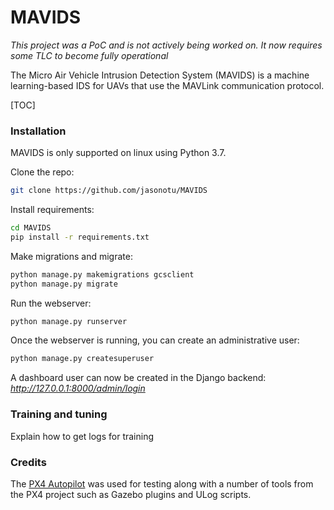 # MAVIDS

*This project was a PoC and is not actively being worked on. It now requires some TLC to become fully operational*

The Micro Air Vehicle Intrusion Detection System (MAVIDS)  is a machine learning-based IDS for UAVs that use the MAVLink communication protocol.

[TOC]

### Installation

MAVIDS is only supported on linux using Python 3.7.

Clone the repo:
```bash
git clone https://github.com/jasonotu/MAVIDS
```
Install requirements:
```bash
cd MAVIDS
pip install -r requirements.txt
```
Make migrations and migrate:
```bash
python manage.py makemigrations gcsclient
python manage.py migrate
```
Run the webserver:
```bash
python manage.py runserver
```
Once the webserver is running, you can create an administrative user:
```bash
python manage.py createsuperuser
```
A dashboard user can now be created in the Django backend: *http://127.0.0.1:8000/admin/login*

### Training and tuning

Explain how to get logs for training

### Credits

The [PX4 Autopilot](https://px4.io/) was used for testing along with a number of tools from the PX4 project such as Gazebo plugins and ULog scripts.
